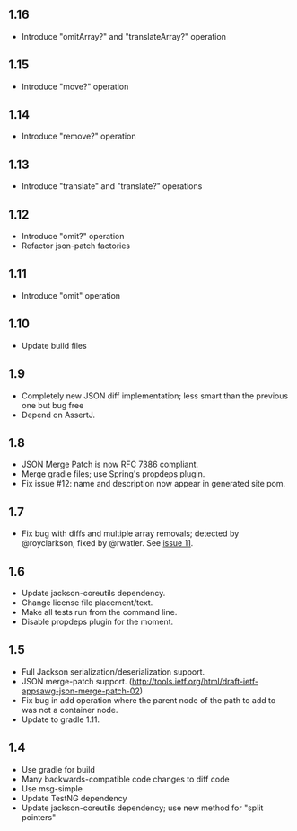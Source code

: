 ## 1.16

* Introduce "omitArray?" and "translateArray?" operation

## 1.15

* Introduce "move?" operation

## 1.14

* Introduce "remove?" operation

## 1.13

* Introduce "translate" and "translate?" operations

## 1.12

* Introduce "omit?" operation
* Refactor json-patch factories

## 1.11

* Introduce "omit" operation

## 1.10

* Update build files

## 1.9

* Completely new JSON diff implementation; less smart than the previous one but
bug free
* Depend on AssertJ.

## 1.8

* JSON Merge Patch is now RFC 7386 compliant.
* Merge gradle files; use Spring's propdeps plugin.
* Fix issue #12: name and description now appear in generated site pom.

## 1.7

* Fix bug with diffs and multiple array removals; detected by @royclarkson, fixed by
  @rwatler. See [issue 11](https://github.com/fge/json-patch/issues/11).

## 1.6

* Update jackson-coreutils dependency.
* Change license file placement/text.
* Make all tests run from the command line.
* Disable propdeps plugin for the moment.

## 1.5

* Full Jackson serialization/deserialization support.
* JSON merge-patch support.
  (http://tools.ietf.org/html/draft-ietf-appsawg-json-merge-patch-02)
* Fix bug in add operation where the parent node of the path to add to was not
  a container node.
* Update to gradle 1.11.

## 1.4

* Use gradle for build
* Many backwards-compatible code changes to diff code
* Use msg-simple
* Update TestNG dependency
* Update jackson-coreutils dependency; use new method for "split pointers"


